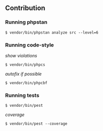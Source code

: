 ## Contribution

### Running phpstan

```shell
$ vendor/bin/phpstan analyze src --level=6
```

### Running code-style

*show violations*

```shell
$ vendor/bin/phpcs
```

*autofix if possible*

```shell
$ vendor/bin/phpcbf
```

### Running tests

```shell
$ vendor/bin/pest
```

*coverage*
```shell
$ vendor/bin/pest --coverage
```

